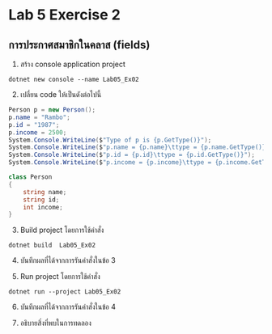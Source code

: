 # Lab 5 Exercise 2

## การประกาศสมาชิกในคลาส (fields)


1. สร้าง console application project

```
dotnet new console --name Lab05_Ex02
```
2. เปลี่ยน code ให้เป็นดังต่อไปนี้

```cs
Person p = new Person();
p.name = "Rambo";
p.id = "1987";
p.income = 2500;
System.Console.WriteLine($"Type of p is {p.GetType()}");
System.Console.WriteLine($"p.name = {p.name}\ttype = {p.name.GetType()}");
System.Console.WriteLine($"p.id = {p.id}\ttype = {p.id.GetType()}");
System.Console.WriteLine($"p.income = {p.income}\ttype = {p.income.GetType()}");

class Person
{
    string name;
    string id;
    int income;
}
```

3. Build project โดยการใช้คำสั่ง

```
dotnet build  Lab05_Ex02
```

4. บันทึกผลที่ได้จากการรันคำสั่งในข้อ 3

5. Run project โดยการใช้คำสั่ง

```
dotnet run --project Lab05_Ex02
```

6. บันทึกผลที่ได้จากการรันคำสั่งในข้อ 4


7. อธิบายสิ่งที่พบในการทดลอง


